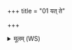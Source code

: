 +++
title = "01 यत् ते"

+++
<details><summary>मूलम् (WS)</summary>

यत् ते देवा अकृण्वन् भागधेयममावास्ये संवसन्तो महित्वा ।  
सेमं यज्ञं पिपृहि विश्ववारे रयिं नो धेहि सुभगे सुवीरम् ॥ १ ॥
</details>